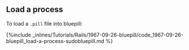<!--  usedin: [ _rails/Tutorials/1967-09-26-bluepill.md] -->


## Load a process

To load a `.pill` file into bluepill:



{%include _inlines/Tutorials/Rails/1967-09-26-bluepill/code_1967-09-26-bluepill_load-a-process-sudobluepill.md %}




